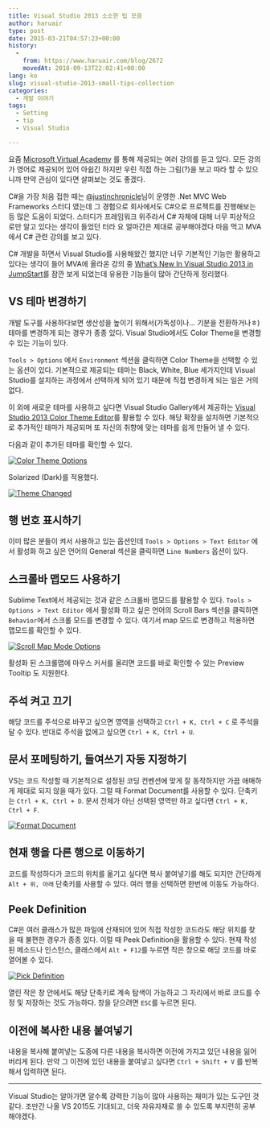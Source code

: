 ```yaml
---
title: Visual Studio 2013 소소한 팁 모음
author: haruair
type: post
date: 2015-03-21T04:57:23+00:00
history:
  - 
    from: https://www.haruair.com/blog/2672
    movedAt: 2018-09-13T22:02:41+00:00
lang: ko
slug: visual-studio-2013-small-tips-collection
categories:
  - 개발 이야기
tags:
  - Setting
  - tip
  - Visual Studio

---
```

요즘 [Microsoft Virtual Academy][1] 를 통해 제공되는 여러 강의를 듣고 있다. 모든 강의가 영어로 제공되어 있어 아쉽긴 하지만 우린 직접 하는 그림(?)을 보고 따라 할 수 있으니까 만약 관심이 있다면 살펴보는 것도 좋겠다.

C#을 가장 처음 접한 때는 [@justinchronicle][2]님이 운영한 .Net MVC Web Frameworks 스터디 였는데 그 경험으로 회사에서도 C#으로 프로젝트를 진행해보는 등 많은 도움이 되었다. 스터디가 프레임워크 위주라서 C# 자체에 대해 너무 피상적으로만 알고 있다는 생각이 들었던 터라 요 얼마간은 제대로 공부해야겠다 마음 먹고 MVA에서 C# 관련 강의를 보고 있다.

C# 개발을 하면서 Visual Studio를 사용해왔긴 했지만 너무 기본적인 기능만 활용하고 있다는 생각이 들어 MVA에 올라온 강의 중 [What&#8217;s New In Visual Studio 2013 in JumpStart][3]를 잠깐 보게 되었는데 유용한 기능들이 많아 간단하게 정리했다.

## VS 테마 변경하기

개발 도구를 사용하다보면 생산성을 높이기 위해서(가독성이나&#8230; 기분을 전환하거나ㅎ) 테마를 변경하게 되는 경우가 종종 있다. Visual Studio에서도 Color Theme을 변경할 수 있는 기능이 있다.

`Tools > Options` 에서 `Environment` 섹션을 클릭하면 Color Theme을 선택할 수 있는 옵션이 있다. 기본적으로 제공되는 테마는 Black, White, Blue 세가지인데 Visual Studio를 설치하는 과정에서 선택하게 되어 있기 때문에 직접 변경하게 되는 일은 거의 없다.

이 외에 새로운 테마를 사용하고 싶다면 Visual Studio Gallery에서 제공하는 [Visual Studio 2013 Color Theme Editor][4]를 활용할 수 있다. 해당 확장을 설치하면 기본적으로 추가적인 테마가 제공되며 또 자신의 취향에 맞는 테마를 쉽게 만들어 낼 수 있다.

다음과 같이 추가된 테마를 확인할 수 있다.

[<img src="https://farm9.staticflickr.com/8739/16256471504_01a04b6ebc_o.png?w=660&#038;ssl=1" alt="Color Theme Options" class="aligncenter" data-recalc-dims="1" />][5]

Solarized (Dark)를 적용했다.

[<img src="https://farm9.staticflickr.com/8744/16671517207_79b161460f_c.jpg?w=660&#038;ssl=1" alt="Theme Changed" class="aligncenter" data-recalc-dims="1" />][6]

## 행 번호 표시하기

이미 많은 분들이 켜서 사용하고 있는 옵션인데 `Tools > Options > Text Editor` 에서 활성화 하고 싶은 언어의 General 섹션을 클릭하면 `Line Numbers` 옵션이 있다.

## 스크롤바 맵모드 사용하기

Sublime Text에서 제공되는 것과 같은 스크롤바 맵모드를 활용할 수 있다. `Tools > Options > Text Editor` 에서 활성화 하고 싶은 언어의 Scroll Bars 섹션을 클릭하면 `Behavior`에서 스크롤 모드를 변경할 수 있다. 여기서 map 모드로 변경하고 적용하면 맵모드를 확인할 수 있다.

[<img src="https://farm8.staticflickr.com/7618/16691439710_390d82d9fe_o.png?w=660&#038;ssl=1" alt="Scroll Map Mode Options" class="aligncenter" data-recalc-dims="1" />][7]

활성화 된 스크롤맵에 마우스 커서를 올리면 코드를 바로 확인할 수 있는 Preview Tooltip 도 지원한다.

## 주석 켜고 끄기

해당 코드를 주석으로 바꾸고 싶으면 영역을 선택하고 `Ctrl + K, Ctrl + C` 로 주석을 달 수 있다. 반대로 주석을 없에고 싶으면 `Ctrl + K, Ctrl + U`.

## 문서 포메팅하기, 들여쓰기 자동 지정하기

VS는 코드 작성할 때 기본적으로 설정된 코딩 컨벤션에 맞게 잘 동작하지만 가끔 애매하게 제대로 되지 않을 때가 있다. 그럴 때 Format Document를 사용할 수 있다. 단축키는 `Ctrl + K, Ctrl + D`. 문서 전체가 아닌 선택된 영역만 하고 싶다면 `Ctrl + K, Ctrl + F`.

[<img src="https://farm9.staticflickr.com/8726/16878841425_8d25f2716f_o.png?w=660&#038;ssl=1" alt="Format Document" class="aligncenter" data-recalc-dims="1" />][8]

## 현재 행을 다른 행으로 이동하기

코드를 작성하다가 코드의 위치를 옮기고 싶다면 복사 붙여넣기를 해도 되지만 간단하게 `Alt + 위, 아래` 단축키를 사용할 수 있다. 여러 행을 선택하면 한번에 이동도 가능하다.

## Peek Definition

C#은 여러 클래스가 많은 파일에 산재되어 있어 직접 작성한 코드라도 해당 위치를 찾을 때 불편한 경우가 종종 있다. 이럴 때 Peek Definition을 활용할 수 있다. 현재 작성된 메소드나 인스턴스, 클래스에서 `Alt + F12`를 누르면 작은 창으로 해당 코드를 바로 열어볼 수 있다.

[<img src="https://farm9.staticflickr.com/8717/16877664542_05b8772242_o.png?w=660&#038;ssl=1" alt="Pick Definition" class="aligncenter" data-recalc-dims="1" />][9]

열린 작은 창 안에서도 해당 단축키로 계속 탐색이 가능하고 그 자리에서 바로 코드를 수정 및 저장하는 것도 가능하다. 창을 닫으려면 `ESC`를 누르면 된다.

## 이전에 복사한 내용 붙여넣기

내용을 복사해 붙여넣는 도중에 다른 내용을 복사하면 이전에 가지고 있던 내용을 잃어버리게 된다. 만약 그 이전에 있던 내용을 붙여넣고 싶다면 `Ctrl + Shift + V` 를 반복해서 입력하면 된다.

* * *

Visual Studio는 알아가면 알수록 강력한 기능이 많아 사용하는 재미가 있는 도구인 것 같다. 조만간 나올 VS 2015도 기대되고, 더욱 자유자재로 쓸 수 있도록 부지런히 공부해야겠다.

 [1]: http://microsoftvirtualacademy.com
 [2]: https://twitter.com/justinchronicle
 [3]: http://www.microsoftvirtualacademy.com/training-courses/what-s-new-in-visual-studio-2013-jump-start
 [4]: https://visualstudiogallery.msdn.microsoft.com/9e08e5d3-6eb4-4e73-a045-6ea2a5cbdabe
 [5]: http://www.flickr.com/photos/90112078@N08/16256471504 "Color Theme Options"
 [6]: http://www.flickr.com/photos/90112078@N08/16671517207 "Theme Changed"
 [7]: http://www.flickr.com/photos/90112078@N08/16691439710 "Scroll Map Mode Options"
 [8]: http://www.flickr.com/photos/90112078@N08/16878841425 "Format Document"
 [9]: http://www.flickr.com/photos/90112078@N08/16877664542 "Pick Definition"